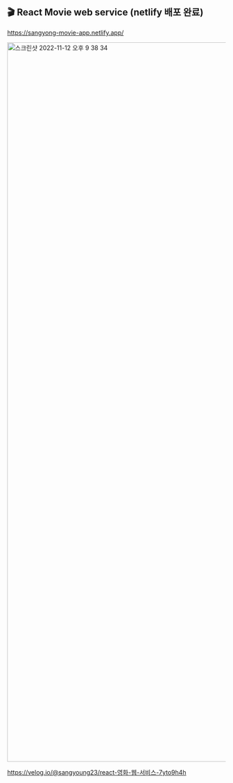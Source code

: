 ## 🎬 React Movie web service (netlify 배포 완료) 

https://sangyong-movie-app.netlify.app/

<img width="1661" alt="스크린샷 2022-11-12 오후 9 38 34" src="https://user-images.githubusercontent.com/76932869/201482301-0c37a2a1-b9c1-4908-a2d7-8e2f8e3e5b56.png">

https://velog.io/@sangyoung23/react-영화-웹-서비스-7yto9h4h


